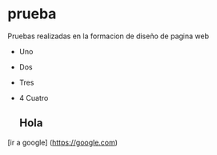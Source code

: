 # prueba
Pruebas realizadas en la formacion de diseño de pagina web
- Uno
- Dos
- Tres
- 4 Cuatro

  ## Hola
[ir a google] (https://google.com)
